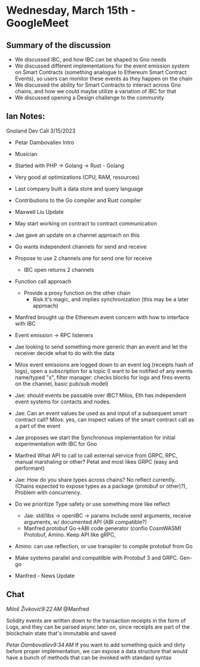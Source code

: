 # Wednesday, March 15th - GoogleMeet 

## Summary of the discussion

* We discussed IBC, and how IBC can be shaped to Gno needs
* We discussed different implementations for the event emission system on Smart Contracts (something analogue to Ethereum Smart Contract Events), so users can monitor these events as they happen on the chain
* We discussed the ability for Smart Contracts to interact across Gno chains, and how we could maybe utilize a variation of IBC for that
* We discussed opening a Design challenge to the community

## Ian Notes:

Gnoland Dev Call 3/15/2023

- Petar Dambovaliev Intro
- Musician
- Started with PHP -> Golang -> Rust - Golang
- Very good at optimizations (CPU, RAM, resources)
- Last company built a data store and query language
- Contributions to the Go compiler and Rust compiler

- Maxwell Liu Update

- May start working on contract to contract communication
- Jae gave an update on a channel approach on this
- Go wants independent channels for send and receive
- Propose to use 2 channels one for send one for receive
	- IBC open returns 2 channels
- Function call approach
	- Provide a proxy function on the other chain
		- Risk it's magic, and implies synchronization (this may be a later approach)
- Manfred brought up the Ethereum event concern with how to interface with IBC
- Event emission -> RPC listeners
- Jae looking to send something more generic than an event and let the receiver decide what to do with the data
- Milos event emissions are logged down to an event log (receipts hash of logs), open a subscription for a topic (I want to be notified of any events name/typed "x", filter manager: checks blocks for logs and fires events on the channel, basic pub/sub model)
- Jae: should events be passable over IBC? Milos, Eth has independent event systems for contacts and nodes.
- Jae: Can an event values be used as and input of a subsequent smart contract call? Milos: yes, can inspect values of the smart contract call as a part of the event
- Jae proposes we start the Synchronous implementation for initial experimentation with IBC for Gno
- Manfred What API to call to call external service from GRPC, RPC, manual marshaling or other? Petat and most likes GRPC (easy and performant)
- Jae: How do you share types across chains? No reflect currently. (Chains expected to expose types as a package (protobuf or other)?), Problem with concurrency.
- Do we prioritize Type safety or use something more like reflect
	- Jae: std/libs -> openIBC -> params include send arguments, receive arguments, w/ documented API (ABI compatible?)
	- Manfred protobuf Go->ABI code generator (confio CosmWASM) Protobuf, Amino. Keep API like gRPC,
- Amino: can use reflection, or use transpiler to compile protobuf from Go
- Make systems parallel and compatilble with Protobuf 3 and GRPC. Gen-go
			
- Manfred - News Update


## Chat
*Miloš Živković9:22 AM*
@Manfred 

Solidity events are written down to the transaction receipts in the form of Logs, and they can be parsed async later on, since receipts are part of the blockchain state that's immutable and saved

*Petar Dambovaliev9:34 AM*
If you want to add something quick and dirty before proper implementation, we can expose a data structure that would have a bunch of methods that can be invoked with standard syntax

